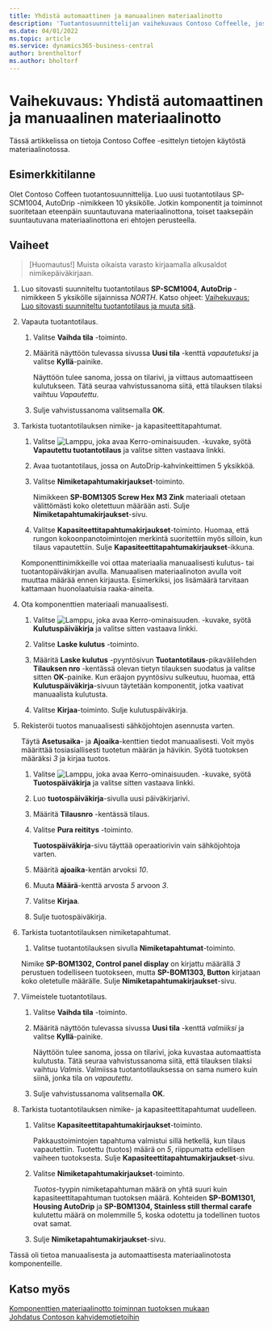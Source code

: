 ```yaml
---
title: Yhdistä automaattinen ja manuaalinen materiaalinotto
description: 'Tuotantosuunnittelijan vaihekuvaus Contoso Coffeelle, jossa halutaan yhdistää automaattinen ja manuaalinen materiaalinotto.'
ms.date: 04/01/2022
ms.topic: article
ms.service: dynamics365-business-central
author: brentholtorf
ms.author: bholtorf
---
```


# Vaihekuvaus: Yhdistä automaattinen ja manuaalinen materiaalinotto

Tässä artikkelissa on tietoja Contoso Coffee -esittelyn tietojen käytöstä materiaalinotossa.  

## Esimerkkitilanne

Olet Contoso Coffeen tuotantosuunnittelija. Luo uusi tuotantotilaus SP-SCM1004, AutoDrip -nimikkeen 10 yksikölle. Jotkin komponentit ja toiminnot suoritetaan eteenpäin suuntautuvana materiaalinottona, toiset taaksepäin suuntautuvana materiaalinottona eri ehtojen perusteella.

## Vaiheet

> [Huomautus!] Muista oikaista varasto kirjaamalla alkusaldot nimikepäiväkirjaan.

1. Luo sitovasti suunniteltu tuotantotilaus **SP-SCM1004, AutoDrip** -nimikkeen 5 yksikölle sijainnissa *NORTH*. Katso ohjeet: [Vaihekuvaus: Luo sitovasti suunniteltu tuotantotilaus ja muuta sitä](create-firm-planned-production-order-change.md).  

2. Vapauta tuotantotilaus.

    1. Valitse **Vaihda tila** -toiminto.  

    2. Määritä näyttöön tulevassa sivussa **Uusi tila** -kenttä *vapautetuksi* ja valitse **Kyllä**-painike.  

        Näyttöön tulee sanoma, jossa on tilarivi, ja viittaus automaattiseen kulutukseen. Tätä seuraa vahvistussanoma siitä, että tilauksen tilaksi vaihtuu *Vapautettu*.  

    3. Sulje vahvistussanoma valitsemalla **OK**.

3. Tarkista tuotantotilauksen nimike- ja kapasiteettitapahtumat.

    1. Valitse ![Lamppu, joka avaa Kerro-ominaisuuden.](../../media/ui-search/search_small.png "Kerro, mitä haluat tehdä") -kuvake, syötä **Vapautettu tuotantotilaus** ja valitse sitten vastaava linkki.  

    2. Avaa tuotantotilaus, jossa on AutoDrip-kahvinkeittimen 5 yksikköä.  

    3. Valitse **Nimiketapahtumakirjaukset**-toiminto.  

        Nimikkeen **SP-BOM1305 Screw Hex M3 Zink** materiaali otetaan välittömästi koko oletettuun määrään asti. Sulje **Nimiketapahtumakirjaukset**-sivu.  

    4. Valitse **Kapasiteettitapahtumakirjaukset**-toiminto.  Huomaa, että rungon kokoonpanotoimintojen merkintä suoritettiin myös silloin, kun tilaus vapautettiin. Sulje **Kapasiteettitapahtumakirjaukset**-ikkuna.

    Komponenttinimikkeille voi ottaa materiaalia manuaalisesti kulutus- tai tuotantopäiväkirjan avulla. Manuaalisen materiaalinoton avulla voit muuttaa määrää ennen kirjausta. Esimerkiksi, jos lisämäärä tarvitaan kattamaan huonolaatuisia raaka-aineita.
4. Ota komponenttien materiaali manuaalisesti.  
    1. Valitse ![Lamppu, joka avaa Kerro-ominaisuuden.](../../media/ui-search/search_small.png "Kerro, mitä haluat tehdä") -kuvake, syötä **Kulutuspäiväkirja** ja valitse sitten vastaava linkki.  

    2. Valitse **Laske kulutus** -toiminto.  

    3. Määritä **Laske kulutus** -pyyntösivun **Tuotantotilaus**-pikavälilehden **Tilauksen nro** -kentässä olevan tietyn tilauksen suodatus ja valitse sitten **OK**-painike. Kun eräajon pyyntösivu sulkeutuu, huomaa, että **Kulutuspäiväkirja**-sivuun täytetään komponentit, jotka vaativat manuaalista kulutusta.

    4. Valitse **Kirjaa**-toiminto. Sulje kulutuspäiväkirja.

5. Rekisteröi tuotos manuaalisesti sähköjohtojen asennusta varten.  

    Täytä **Asetusaika**- ja **Ajoaika**-kenttien tiedot manuaalisesti. Voit myös määrittää tosiasiallisesti tuotetun määrän ja hävikin. Syötä tuotoksen määräksi *3* ja kirjaa tuotos.

    1. Valitse ![Lamppu, joka avaa Kerro-ominaisuuden.](../../media/ui-search/search_small.png "Kerro, mitä haluat tehdä") -kuvake, syötä **Tuotospäiväkirja** ja valitse sitten vastaava linkki.  

    2. Luo **tuotospäiväkirja**-sivulla uusi päiväkirjarivi.  

    3. Määritä **Tilausnro** -kentässä tilaus.  

    4. Valitse **Pura reititys** -toiminto.  

        **Tuotospäiväkirja**-sivu täyttää operaatiorivin vain sähköjohtoja varten.

    5. Määritä **ajoaika**-kentän arvoksi *10*.  

    6. Muuta **Määrä**-kenttä arvosta *5* arvoon *3*.

    7. Valitse **Kirjaa**.  
    8. Sulje tuotospäiväkirja.

6. Tarkista tuotantotilauksen nimiketapahtumat.

    1. Valitse tuotantotilauksen sivulla **Nimiketapahtumat**-toiminto.  

    Nimike **SP-BOM1302, Control panel display** on kirjattu määrällä *3* perustuen todelliseen tuotokseen, mutta **SP-BOM1303, Button** kirjataan koko oletetulle määrälle. Sulje **Nimiketapahtumakirjaukset**-sivu.

7. Viimeistele tuotantotilaus.  

    1. Valitse **Vaihda tila** -toiminto.
    2. Määritä näyttöön tulevassa sivussa **Uusi tila** -kenttä *valmiiksi* ja valitse **Kyllä**-painike.  

        Näyttöön tulee sanoma, jossa on tilarivi, joka kuvastaa automaattista kulutusta. Tätä seuraa vahvistussanoma siitä, että tilauksen tilaksi vaihtuu *Valmis*. Valmiissa tuotantotilauksessa on sama numero kuin siinä, jonka tila on *vapautettu*.
    3. Sulje vahvistussanoma valitsemalla **OK**.

8. Tarkista tuotantotilauksen nimike- ja kapasiteettitapahtumat uudelleen.

    1. Valitse **Kapasiteettitapahtumakirjaukset**-toiminto.  

        Pakkaustoimintojen tapahtuma valmistui sillä hetkellä, kun tilaus vapautettiin. Tuotettu (tuotos) määrä on *5*, riippumatta edellisen vaiheen tuotoksesta. Sulje **Kapasiteettitapahtumakirjaukset**-sivu.

    2. Valitse **Nimiketapahtumakirjaukset**-toiminto.  

        *Tuotos*-tyypin nimiketapahtuman määrä on yhtä suuri kuin kapasiteettitapahtuman tuotoksen määrä. Kohteiden **SP-BOM1301, Housing AutoDrip** ja **SP-BOM1304, Stainless still thermal carafe** kulutettu määrä on molemmille 5, koska odotettu ja todellinen tuotos ovat samat. 

    3. Sulje **Nimiketapahtumakirjaukset**-sivu.  

Tässä oli tietoa manuaalisesta ja automaattisesta materiaalinotosta komponenteille.

## Katso myös

[Komponenttien materiaalinotto toiminnan tuotoksen mukaan](../../production-how-to-flush-components-according-to-operation-output.md)  
[Johdatus Contoson kahvidemotietoihin](contoso-coffee-manufacturing-intro.md)  
